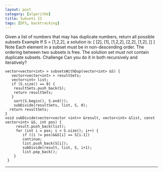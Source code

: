 ```yaml
---
layout: post
category: [algorithm]
title: Subsets II 
tags: [DFS, backtracking]
---
```


Given a list of numbers that may has duplicate numbers, return all possible subsets
Example
If S = [1,2,2], a solution is:
[
  [2],
  [1],
  [1,2,2],
  [2,2],
  [1,2],
  []
]
Note
Each element in a subset must be in non-descending order.
The ordering between two subsets is free.
The solution set must not contain duplicate subsets.
Challenge
Can you do it in both recursively and iteratively?

<!--more-->

	vector<vector<int> > subsetsWithDup(vector<int> &S) {
       vector<vector<int> > resultSets;
       vector<int> list;
       if (S.size() == 0) {
        resultSets.push_back(S);
        return resultSets;
       }
        sort(S.begin(), S.end());
        subDivide(resultSets, list, S, 0);
      return resultSets;
    }
    void subDivide(vector<vector <int>> &result, vector<int> &list, const vector<int> &S, int pos) {
         result.push_back(list);
         for (int i = pos; i < S.size(); i++) {
            if ((i != pos)&&S[i] == S[i-1])
            continue;
            list.push_back(S[i]);
            subDivide(result, list, S, i+1);
            list.pop_back();
        }
     }
	
---
